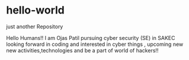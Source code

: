 # hello-world
just another Repository

Hello Humans!!
I am Ojas Patil pursuing cyber security (SE) in SAKEC looking forward in coding and interested in cyber things , upcoming new new activities,technologies and be a part of world of hackers!!
